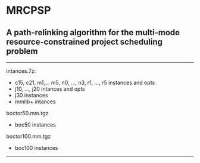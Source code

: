 # MRCPSP
## A path-relinking algorithm for the multi-mode resource-constrained project scheduling problem
---
intances.7z:
  * c15, c21, m1,... m5, n0, ..., n3, r1, ..., r5 instances and opts
  * j10, ..., j20 intances and opts
  * j30 instances
  * mmlib+ intances
  
boctor50.mm.tgz
  * boc50 instances
  
boctor100.mm.tgz
  * boc100 instances
---
